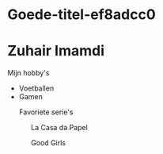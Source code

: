 # Goede-titel-ef8adcc0
<!DOCTYPE html>
<html>
<head>
	<title>Website</title>
	<h1>Zuhair Imamdi</h1>
</head>
<body>
 <p>Mijn hobby's</p>  
  <ul>
  <li>Voetballen</li>
  <li>Gamen</li>
        
   <P>Favoriete serie's</P>
   <ul>La Casa da Papel</ul>
   <ul>Good Girls</ul>

  



</body>
</html>